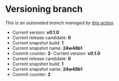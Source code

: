 # Versioning branch

*This is an automated branch managed by [this action](https://github.com/LunarisLib/actions/tree/master/Versioning).*

- Current version: **v0.1.0**
- Current release candidate: **0**
- Current snapshot build: **1**
- Current snapshot name: **24w48b1**
- Commit counter: **2**- Current version: **v0.1.0**
- Current release candidate: **0**
- Current snapshot build: **1**
- Current snapshot name: **24w48b1**
- Commit counter: **2**